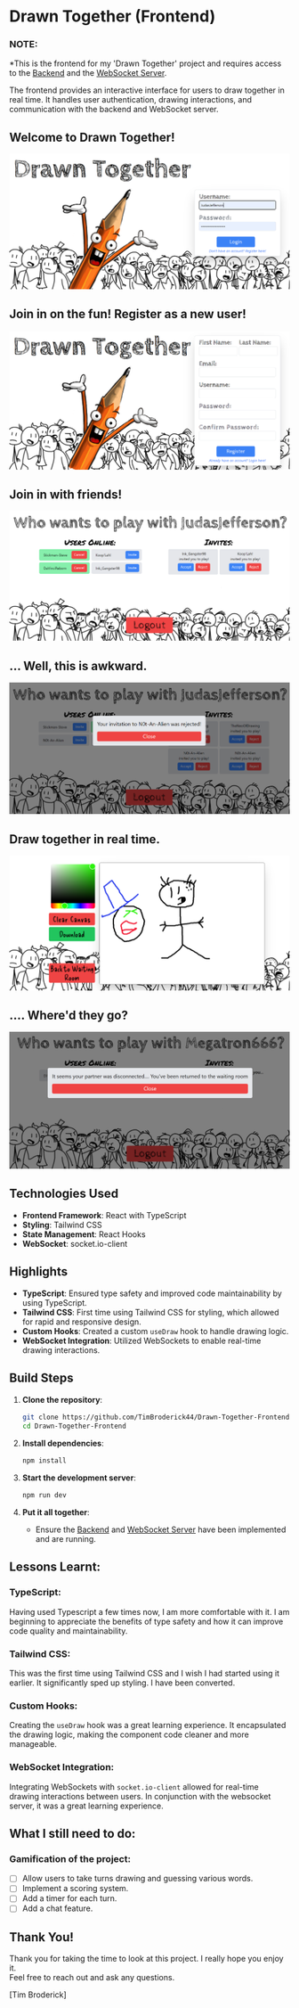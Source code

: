 # Drawn Together (Frontend)

### NOTE:
*This is the frontend for my 'Drawn Together' project and requires access to the [Backend](https://github.com/TimBroderick44/Drawn-Together-Backend) and the [WebSocket Server](https://github.com/TimBroderick44/Drawn-Together-Websocket-Server).

The frontend provides an interactive interface for users to draw together in real time. It handles user authentication, drawing interactions, and communication with the backend and WebSocket server.

## Welcome to Drawn Together!
![Landing Page](./src/assets/screenshots/landing.png)
## Join in on the fun! Register as a new user!
![Register](./src/assets/screenshots/register.png)
## Join in with friends!
![Waiting Room](./src/assets/screenshots/waiting.png)
## ... Well, this is awkward.
![Rejection](./src/assets/screenshots/rejection.png)
## Draw together in real time.
![Game](./src/assets/screenshots/game.png)
## .... Where'd they go?
![Bailed](./src/assets/screenshots/bailed.png)

## Technologies Used

- **Frontend Framework**: React with TypeScript
- **Styling**: Tailwind CSS
- **State Management**: React Hooks
- **WebSocket**: socket.io-client

## Highlights

- **TypeScript**: Ensured type safety and improved code maintainability by using TypeScript.
- **Tailwind CSS**: First time using Tailwind CSS for styling, which allowed for rapid and responsive design.
- **Custom Hooks**: Created a custom `useDraw` hook to handle drawing logic.
- **WebSocket Integration**: Utilized WebSockets to enable real-time drawing interactions.

## Build Steps

1. **Clone the repository**:
   ```bash
   git clone https://github.com/TimBroderick44/Drawn-Together-Frontend.git
   cd Drawn-Together-Frontend
   ```

2. **Install dependencies**:
   ```bash
   npm install
   ```
3. **Start the development server**:
   ```bash
   npm run dev
   ```
4. **Put it all together**:
   - Ensure the [Backend](https://github.com/TimBroderick44/Drawn-Together-Backend) and [WebSocket Server](https://github.com/TimBroderick44/Drawn-Together-Websocket-Server) have been implemented and are running.

## Lessons Learnt:

### TypeScript:
Having used Typescript a few times now, I am more comfortable with it. I am beginning to appreciate the benefits of type safety and how it can improve code quality and maintainability.

### Tailwind CSS:
This was the first time using Tailwind CSS and I wish I had started using it earlier. It significantly sped up styling. I have been converted.

### Custom Hooks:
Creating the `useDraw` hook was a great learning experience. It encapsulated the drawing logic, making the component code cleaner and more manageable.

### WebSocket Integration:
Integrating WebSockets with `socket.io-client` allowed for real-time drawing interactions between users. In conjunction with the websocket server, it was a great learning experience.

## What I still need to do:
### Gamification of the project:
- [ ] Allow users to take turns drawing and guessing various words.
- [ ] Implement a scoring system.
- [ ] Add a timer for each turn.
- [ ] Add a chat feature.

## Thank You!

Thank you for taking the time to look at this project. I really hope you enjoy it.  
Feel free to reach out and ask any questions.

[Tim Broderick]

